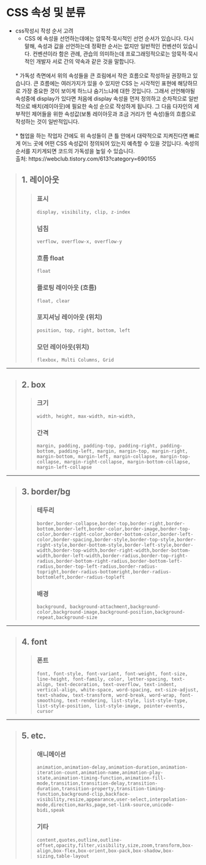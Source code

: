 
# CSS 속성 및 분류
* css작성시 작성 순서 고려
    * CSS 에 속성을 선언하는데에는 암묵적·묵시적인 선언 순서가 있습니다. 다시 말해, 속성과 값을 선언하는데 정확한 순서는 없지만 일반적인 컨벤션이 있습니다. 컨벤션이라 함은 관례, 관습의 의미하는데 프로그래밍적으로는 암묵적·묵시적인 개발자 서로 간의 약속과 같은 것을 말합니다.<br>
    <br>
    * 가독성 측면에서 위의 속성들을 큰 흐림에서 작은 흐름으로 작성하실 권장하고 있습니다. 큰 흐름에는 여러가지가 있을 수 있지만 CSS 는 시각적인 표현에 해당하므로 가장 중요한 것이 보이게 하느냐 숨기느냐에 대한 것입니다. 그래서 선언해야될 속성중에 display가 있다면 처음에 display 속성을 먼저 정의하고 순차적으로 일반적으로 배치(레이아웃)에 필요한 속성 순으로 작성하게 됩니다. 그 다음 다자인의 세부적인 제어들을 위한 속성값(보통 레이아웃과 조금 거리가 먼 속성)들의 흐름으로 작성하는 것이 일반적입니다.<br>
    <br>
    * 협업을 하는 작업자 간에도 위 속성들이 큰 틀 안에서 대략적으로 지켜진다면 빠르게 어느 곳에 어떤 CSS 속성값이 정의되어 있는지 예측할 수 있을 것입니다.
    속성의 순서를 지키게되면 코드의 가독성을 높일 수 있습니다.
    <br>
    출처: https://webclub.tistory.com/613?category=690155
    <br>


> ## 1. 레이아웃
> >### 표시	
> >```
> >display, visibility, clip, z-index
> >```
> >### 넘침
> >```
> >verflow, overflow-x, overflow-y
> >```
> >### 흐름	float
> >```
> >float
> >```
> >### 플로팅 레이아웃 (흐름)
> >```
> >float, clear
> >```
> >### 포지셔닝 레이아웃 (위치)	
> >```
> >position, top, right, bottom, left
> >```
> >### 모던 레이아웃(위치)	
> >```
> >flexbox, Multi Columns, Grid
> >```
---
> ## 2. box
> >### 크기	
> >```
> >width, height, max-width, min-width,
> >```
> >### 간격
> >```
> >margin, padding, padding-top, padding-right, padding-bottom, padding-left, margin, margin-top, margin-right, margin-bottom, margin-left, margin-collapse, margin-top-collapse, margin-right-collapse, margin-bottom-collapse, margin-left-collapse
> >```
---
> ## 3. border/bg
> >### 테두리	
> >```
> >border,border-collapse,border-top,border-right,border-bottom,border-left,border-color,border-image,border-top-color,border-right-color,border-bottom-color,border-left-color,border-spacing,border-style,border-top-style,border-right-style,border-bottom-style,border-left-style,border-width,border-top-width,border-right-width,border-bottom-width,border-left-width,border-radius,border-top-right-radius,border-bottom-right-radius,border-bottom-left-radius,border-top-left-radius,border-radius-topright,border-radius-bottomright,border-radius-bottomleft,border-radius-topleft
> >```
> >### 배경
> >```
> >background, background-attachment,background-color,background-image,background-position,background-repeat,background-size
> >```
---
> ## 4. font
> >### 폰트	
> >```
> >font, font-style, font-variant, font-weight, font-size, line-height, font-family, color, letter-spacing, text-align, text-decoration, text-overflow, text-indent, vertical-align, white-space, word-spacing, ext-size-adjust, text-shadow, text-transform, word-break, word-wrap, font-smoothing, text-rendering, list-style, list-style-type, list-style-position, list-style-image, pointer-events, cursor
> >```
---
> ## 5. etc.
> >### 애니메이션
> >```
> >animation,animation-delay,animation-duration,animation-iteration-count,animation-name,animation-play-state,animation-timing-function,animation-fill-mode,transition,transition-delay,transition-duration,transition-property,transition-timing-function,background-clip,backface-visibility,resize,appearance,user-select,interpolation-mode,direction,marks,page,set-link-source,unicode-bidi,speak
> >```
> >### 기타
> >```
> >content,quotes,outline,outline-offset,opacity,filter,visibility,size,zoom,transform,box-align,box-flex,box-orient,box-pack,box-shadow,box-sizing,table-layout
> >```